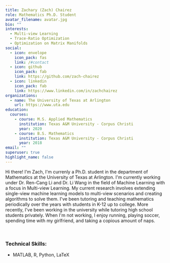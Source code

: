```yaml
---
title: Zachary (Zach) Chairez
role: Mathematics Ph.D. Student
avatar_filename: avatar.jpg
bio: ""
interests:
  - Multi-view Learning
  - Trace-Ratio Optimization
  - Optimization on Matrix Manifolds
social:
  - icon: envelope
    icon_pack: fas
    link: /#contact
  - icon: github
    icon_pack: fab
    link: https://github.com/zach-chairez
  - icon: linkedin
    icon_pack: fab
    link: https://www.linkedin.com/in/zachchairez
organizations:
  - name: The University of Texas at Arlington
    url: https://www.uta.edu
education:
  courses:
    - course: M.S. Applied Mathematics
      institution: Texas A&M University - Corpus Christi
      year: 2020
    - course: B.S. Mathematics
      institution: Texas A&M University - Corpus Christi
      year: 2018
email: ""
superuser: true
highlight_name: false
---
```

Hi there! I'm Zach, I'm currenly a Ph.D. student in the department of Mathematics at the University of Texas at Arlington.  I'm currently working under Dr. Ren-Cang Li and Dr. Li Wang in the field of Machine Learning with a focus in Multi-view Learning.  My current research involves extending single-view machine learning models to multi-view scenarios and creating algorithms to solve them.  I've been tutoring and teaching mathematics periodically over the years with students in K-12 up to college.  More recently, I've been working in the university while tutoring high school students privately.  When I'm not working, I enjoy running, playing soccer, spending time with my girlfriend, and taking a copious amount of naps.  

<br>

### **Technical Skills:**

* MATLAB, R, Python, LaTeX
